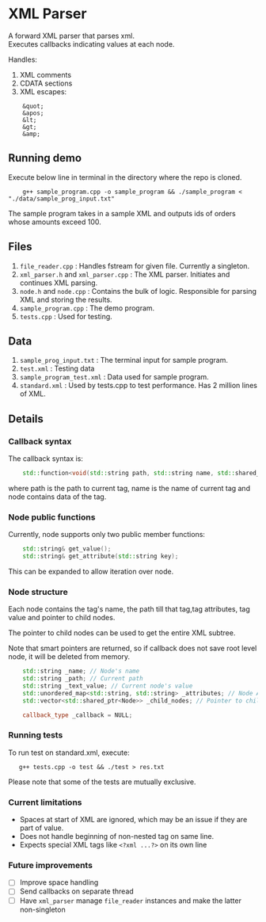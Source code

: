 # XML Parser

A forward XML parser that parses xml.  
Executes callbacks indicating values at each node.   

Handles:

1. XML comments
2. CDATA sections
3. XML escapes:  
```
    &quot;    
    &apos;
    &lt;
    &gt;
    &amp;
```

## Running demo

Execute below line in terminal in the directory where the repo is cloned.  
```
    g++ sample_program.cpp -o sample_program && ./sample_program < "./data/sample_prog_input.txt"
```

The sample program takes in a sample XML and outputs ids of orders whose amounts exceed 100.  

## Files  

1. `file_reader.cpp` : Handles fstream for given file. Currently a singleton.  
2. `xml_parser.h` and `xml_parser.cpp` : The XML parser. Initiates and continues XML parsing.  
3. `node.h` and `node.cpp` : Contains the bulk of logic. Responsible for parsing XML and storing the results.
4.  `sample_program.cpp` : The demo program.  
5. `tests.cpp` : Used for testing.

## Data

1. `sample_prog_input.txt` : The terminal input for sample program.
2. `test.xml` : Testing data  
3. `sample_program_test.xml` : Data used for sample program.
4. `standard.xml` : Used by tests.cpp to test performance. Has 2 million lines of XML. 

## Details

### Callback syntax
The callback syntax is:  
```c++
    std::function<void(std::string path, std::string name, std::shared_ptr<Node> node)>;
```
where path is the path to current tag, name is the name of current tag and node contains data of the tag.  

### Node public functions

Currently, node supports only two public member functions:

```c++
    std::string& get_value();
    std::string& get_attribute(std::string key);
```

This can be expanded to allow iteration over node.

### Node structure  

Each node contains the tag's name, the path till that tag,tag attributes, tag value and pointer to child nodes.  

The pointer to child nodes can be used to get the entire XML subtree.  

Note that smart pointers are returned, so if callback does not save root level node, it will be deleted from memory.

```c++
    std::string _name; // Node's name
    std::string _path; // Current path
    std::string _text_value; // Current node's value
    std::unordered_map<std::string, std::string> _attributes; // Node Attributes
    std::vector<std::shared_ptr<Node>> _child_nodes; // Pointer to child nodes

    callback_type _callback = NULL;
```

### Running tests

To run test on standard.xml, execute:  
```
   g++ tests.cpp -o test && ./test > res.txt
```

Please note that some of the tests are mutually exclusive.

### Current limitations

- Spaces at start of XML are ignored, which may be an issue if they are part of value.  
- Does not handle beginning of non-nested tag on same line.  
- Expects special XML tags like `<?xml ...?>` on its own line

### Future improvements

- [ ] Improve space handling  
- [ ] Send callbacks on separate thread
- [ ] Have `xml_parser` manage `file_reader` instances and make the latter non-singleton
